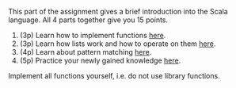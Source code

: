 This part of the assignment gives a brief introduction into the Scala language. 
All 4 parts together give you 15 points.

1. (3p) Learn how to implement functions [here](<Functions.scala>). 
2. (3p) Learn how lists work and how to operate on them [here](<Lists.scala>).
3. (4p) Learn about pattern matching [here](<PatternMatching.scala>).
4. (5p) Practice your newly gained knowledge [here](<Practice.scala>).

Implement all functions yourself, i.e. do not use library functions.
